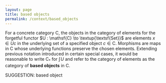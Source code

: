 ```yaml
---
layout: page
title: based objects
permalink: /context/based_objects
---
```

 For a concrete category $\mathsf{C}$, the objects in the category of elements for the forgetful functor $U : \mathsf{C} \to \textup{\textsf{Set}}$ are elements $x \in Uc$ in the underlying set of a specified object $c \in \mathsf{C}$. Morphisms are maps in $\mathsf{C}$ whose underlying functions preserve the chosen elements. Extending previous notation introduced in certain special cases, it would be reasonable to write $\mathsf{C}_*$ for $\textstyle{\int}\!{U}$ and refer to the category of elements as the category of **based objects** in $\mathsf{C}$.


SUGGESTION: based object